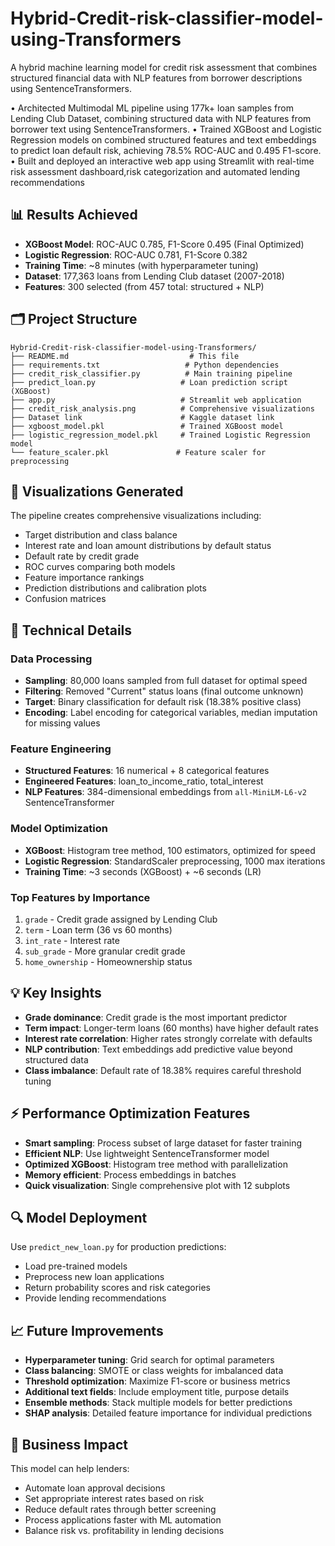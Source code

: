 # Hybrid-Credit-risk-classifier-model-using-Transformers

A hybrid machine learning model for credit risk assessment that combines structured financial data with NLP features from borrower descriptions using SentenceTransformers.

• Architected Multimodal ML pipeline using 177k+ loan samples from Lending Club Dataset, combining
structured data with NLP features from borrower text using SentenceTransformers.
• Trained XGBoost and Logistic Regression models on combined structured features and text embeddings to
predict loan default risk, achieving 78.5% ROC-AUC and 0.495 F1-score.
• Built and deployed an interactive web app using Streamlit with real-time risk assessment dashboard,risk
categorization and automated lending recommendations


## 📊 Results Achieved
- **XGBoost Model**: ROC-AUC 0.785, F1-Score 0.495 (Final Optimized)
- **Logistic Regression**: ROC-AUC 0.781, F1-Score 0.382
- **Training Time**: ~8 minutes (with hyperparameter tuning)
- **Dataset**: 177,363 loans from Lending Club dataset (2007-2018)
- **Features**: 300 selected (from 457 total: structured + NLP)

## 🗂 Project Structure
```
Hybrid-Credit-risk-classifier-model-using-Transformers/
├── README.md                           # This file
├── requirements.txt                   # Python dependencies
├── credit_risk_classifier.py          # Main training pipeline
├── predict_loan.py                   # Loan prediction script (XGBoost)
├── app.py                            # Streamlit web application
├── credit_risk_analysis.png          # Comprehensive visualizations
├── Dataset link                      # Kaggle dataset link 
├── xgboost_model.pkl                 # Trained XGBoost model
├── logistic_regression_model.pkl     # Trained Logistic Regression model
└── feature_scaler.pkl               # Feature scaler for preprocessing
```


## 🎨 Visualizations Generated
The pipeline creates comprehensive visualizations including:
- Target distribution and class balance
- Interest rate and loan amount distributions by default status
- Default rate by credit grade
- ROC curves comparing both models
- Feature importance rankings
- Prediction distributions and calibration plots
- Confusion matrices

## 🔧 Technical Details

### Data Processing
- **Sampling**: 80,000 loans sampled from full dataset for optimal speed
- **Filtering**: Removed "Current" status loans (final outcome unknown)
- **Target**: Binary classification for default risk (18.38% positive class)
- **Encoding**: Label encoding for categorical variables, median imputation for missing values

### Feature Engineering
- **Structured Features**: 16 numerical + 8 categorical features
- **Engineered Features**: loan_to_income_ratio, total_interest
- **NLP Features**: 384-dimensional embeddings from `all-MiniLM-L6-v2` SentenceTransformer

### Model Optimization
- **XGBoost**: Histogram tree method, 100 estimators, optimized for speed
- **Logistic Regression**: StandardScaler preprocessing, 1000 max iterations
- **Training Time**: ~3 seconds (XGBoost) + ~6 seconds (LR)

### Top Features by Importance
1. `grade` - Credit grade assigned by Lending Club
2. `term`  - Loan term (36 vs 60 months)
3. `int_rate` - Interest rate
4. `sub_grade`  - More granular credit grade
5. `home_ownership`  - Homeownership status

## 💡 Key Insights
- **Grade dominance**: Credit grade is the most important predictor
- **Term impact**: Longer-term loans (60 months) have higher default rates
- **Interest rate correlation**: Higher rates strongly correlate with defaults
- **NLP contribution**: Text embeddings add predictive value beyond structured data
- **Class imbalance**: Default rate of 18.38% requires careful threshold tuning

## ⚡ Performance Optimization Features
- **Smart sampling**: Process subset of large dataset for faster training
- **Efficient NLP**: Use lightweight SentenceTransformer model
- **Optimized XGBoost**: Histogram tree method with parallelization
- **Memory efficient**: Process embeddings in batches
- **Quick visualization**: Single comprehensive plot with 12 subplots

## 🔍 Model Deployment
Use `predict_new_loan.py` for production predictions:
- Load pre-trained models
- Preprocess new loan applications
- Return probability scores and risk categories
- Provide lending recommendations

## 📈 Future Improvements
- **Hyperparameter tuning**: Grid search for optimal parameters
- **Class balancing**: SMOTE or class weights for imbalanced data
- **Threshold optimization**: Maximize F1-score or business metrics
- **Additional text fields**: Include employment title, purpose details
- **Ensemble methods**: Stack multiple models for better predictions
- **SHAP analysis**: Detailed feature importance for individual predictions

## 📝 Business Impact
This model can help lenders:
- Automate loan approval decisions
- Set appropriate interest rates based on risk
- Reduce default rates through better screening
- Process applications faster with ML automation
- Balance risk vs. profitability in lending decisions


